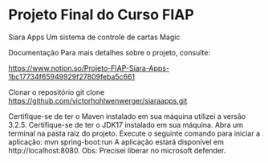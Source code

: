 # Projeto Final do Curso FIAP

Siara Apps
Um sistema de controle de cartas Magic

Documentação
Para mais detalhes sobre o projeto, consulte:

https://www.notion.so/Projeto-FIAP-Siara-Apps-1bc17734f65949929f27809feba5c661

Clonar o repositório git clone https://github.com/victorhohlwenwerger/siaraapps.git

Certifique-se de ter o Maven instalado em sua máquina utilizei a versão 3.2.5.
Certifique-se de ter o JDK17 instalado em sua máquina.
Abra um terminal na pasta raiz do projeto.
Execute o seguinte comando para iniciar a aplicação:
mvn spring-boot:run
A aplicação estará disponível em http://localhost:8080.
Obs: Precisei liberar no microsoft defender.
